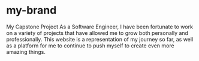 # my-brand
My Capstone Project
As a Software Engineer, I have been fortunate to work on a variety of projects that have allowed me to grow both personally and professionally. This website is a representation of my journey so far, as well as a platform for me to continue to push myself to create even more amazing things.
